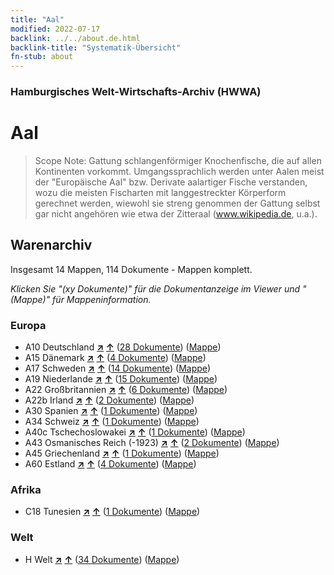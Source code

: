```yaml
---
title: "Aal"
modified: 2022-07-17
backlink: ../../about.de.html
backlink-title: "Systematik-Übersicht"
fn-stub: about
---
```


### Hamburgisches Welt-Wirtschafts-Archiv (HWWA)

# Aal&#160; 


> Scope Note: Gattung schlangenförmiger Knochenfische, die auf allen Kontinenten vorkommt. Umgangssprachlich werden unter Aalen meist der "Europäische Aal" bzw. Derivate aalartiger Fische verstanden, wozu die meisten Fischarten mit langgestreckter Körperform gerechnet werden, wiewohl sie streng genommen der Gattung selbst gar nicht angehören wie etwa der Zitteraal (www.wikipedia.de, u.a.).






## Warenarchiv




Insgesamt 14 Mappen, 114 Dokumente - Mappen komplett.

_Klicken Sie "(xy Dokumente)" für die Dokumentanzeige im Viewer und "(Mappe)" für Mappeninformation._




### Europa

- A10 Deutschland [**&nearr;**](../../../geo/i/126128/about.de.html "Deutschland (alle Mappen)") [**&uarr;**](../../../geo/about.de.html#A10 "Ländersystematik") (<a href="https://pm20.zbw.eu/iiifview/folder/wa/141941,126128" title="über: Aal : Deutschland" target="_blank">28 Dokumente</a>) ([Mappe](../../../../folder/wa/1419xx/141941/1261xx/126128/about.de.html))
- A15 Dänemark [**&nearr;**](../../../geo/i/141739/about.de.html "Dänemark (alle Mappen)") [**&uarr;**](../../../geo/about.de.html#A15 "Ländersystematik") (<a href="https://pm20.zbw.eu/iiifview/folder/wa/141941,141739" title="über: Aal : Dänemark" target="_blank">4 Dokumente</a>) ([Mappe](../../../../folder/wa/1419xx/141941/1417xx/141739/about.de.html))
- A17 Schweden [**&nearr;**](../../../geo/i/140968/about.de.html "Schweden (alle Mappen)") [**&uarr;**](../../../geo/about.de.html#A17 "Ländersystematik") (<a href="https://pm20.zbw.eu/iiifview/folder/wa/141941,140968" title="über: Aal : Schweden" target="_blank">14 Dokumente</a>) ([Mappe](../../../../folder/wa/1419xx/141941/1409xx/140968/about.de.html))
- A19 Niederlande [**&nearr;**](../../../geo/i/140970/about.de.html "Niederlande (alle Mappen)") [**&uarr;**](../../../geo/about.de.html#A19 "Ländersystematik") (<a href="https://pm20.zbw.eu/iiifview/folder/wa/141941,140970" title="über: Aal : Niederlande" target="_blank">15 Dokumente</a>) ([Mappe](../../../../folder/wa/1419xx/141941/1409xx/140970/about.de.html))
- A22 Großbritannien [**&nearr;**](../../../geo/i/140974/about.de.html "Großbritannien (alle Mappen)") [**&uarr;**](../../../geo/about.de.html#A22 "Ländersystematik") (<a href="https://pm20.zbw.eu/iiifview/folder/wa/141941,140974" title="über: Aal : Großbritannien" target="_blank">6 Dokumente</a>) ([Mappe](../../../../folder/wa/1419xx/141941/1409xx/140974/about.de.html))
- A22b Irland [**&nearr;**](../../../geo/i/140976/about.de.html "Irland (alle Mappen)") [**&uarr;**](../../../geo/about.de.html#A22b "Ländersystematik") (<a href="https://pm20.zbw.eu/iiifview/folder/wa/141941,140976" title="über: Aal : Irland" target="_blank">2 Dokumente</a>) ([Mappe](../../../../folder/wa/1419xx/141941/1409xx/140976/about.de.html))
- A30 Spanien [**&nearr;**](../../../geo/i/140984/about.de.html "Spanien (alle Mappen)") [**&uarr;**](../../../geo/about.de.html#A30 "Ländersystematik") (<a href="https://pm20.zbw.eu/iiifview/folder/wa/141941,140984" title="über: Aal : Spanien" target="_blank">1 Dokumente</a>) ([Mappe](../../../../folder/wa/1419xx/141941/1409xx/140984/about.de.html))
- A34 Schweiz [**&nearr;**](../../../geo/i/141007/about.de.html "Schweiz (alle Mappen)") [**&uarr;**](../../../geo/about.de.html#A34 "Ländersystematik") (<a href="https://pm20.zbw.eu/iiifview/folder/wa/141941,141007" title="über: Aal : Schweiz" target="_blank">1 Dokumente</a>) ([Mappe](../../../../folder/wa/1419xx/141941/1410xx/141007/about.de.html))
- A40c Tschechoslowakei [**&nearr;**](../../../geo/i/141022/about.de.html "Tschechoslowakei (alle Mappen)") [**&uarr;**](../../../geo/about.de.html#A40c "Ländersystematik") (<a href="https://pm20.zbw.eu/iiifview/folder/wa/141941,141022" title="über: Aal : Tschechoslowakei" target="_blank">1 Dokumente</a>) ([Mappe](../../../../folder/wa/1419xx/141941/1410xx/141022/about.de.html))
- A43 Osmanisches Reich (-1923) [**&nearr;**](../../../geo/i/141034/about.de.html "Osmanisches Reich (-1923) (alle Mappen)") [**&uarr;**](../../../geo/about.de.html#A43 "Ländersystematik") (<a href="https://pm20.zbw.eu/iiifview/folder/wa/141941,141034" title="über: Aal : Osmanisches Reich (-1923)" target="_blank">2 Dokumente</a>) ([Mappe](../../../../folder/wa/1419xx/141941/1410xx/141034/about.de.html))
- A45 Griechenland [**&nearr;**](../../../geo/i/141037/about.de.html "Griechenland (alle Mappen)") [**&uarr;**](../../../geo/about.de.html#A45 "Ländersystematik") (<a href="https://pm20.zbw.eu/iiifview/folder/wa/141941,141037" title="über: Aal : Griechenland" target="_blank">1 Dokumente</a>) ([Mappe](../../../../folder/wa/1419xx/141941/1410xx/141037/about.de.html))
- A60 Estland [**&nearr;**](../../../geo/i/141052/about.de.html "Estland (alle Mappen)") [**&uarr;**](../../../geo/about.de.html#A60 "Ländersystematik") (<a href="https://pm20.zbw.eu/iiifview/folder/wa/141941,141052" title="über: Aal : Estland" target="_blank">4 Dokumente</a>) ([Mappe](../../../../folder/wa/1419xx/141941/1410xx/141052/about.de.html))

### Afrika

- C18 Tunesien [**&nearr;**](../../../geo/i/141353/about.de.html "Tunesien (alle Mappen)") [**&uarr;**](../../../geo/about.de.html#C18 "Ländersystematik") (<a href="https://pm20.zbw.eu/iiifview/folder/wa/141941,141353" title="über: Aal : Tunesien" target="_blank">1 Dokumente</a>) ([Mappe](../../../../folder/wa/1419xx/141941/1413xx/141353/about.de.html))

### Welt

- H Welt [**&nearr;**](../../../geo/i/141728/about.de.html "Welt (alle Mappen)") [**&uarr;**](../../../geo/about.de.html#H "Ländersystematik") (<a href="https://pm20.zbw.eu/iiifview/folder/wa/141941,141728" title="über: Aal : Welt" target="_blank">34 Dokumente</a>) ([Mappe](../../../../folder/wa/1419xx/141941/1417xx/141728/about.de.html))








